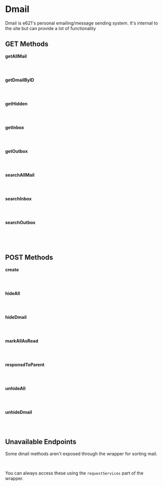 # Dmail

Dmail is e621's personal emailing/message sending system. It's internal to the site but can provide a lot of functionality
</br>

## GET Methods

**getAllMail**



```typescript

```
</br>


**getDmailByID**



```typescript

```
</br>


**getHidden**



```typescript

```
</br>


**getInbox**



```typescript

```
</br>


**getOutbox**



```typescript

```
</br>


**searchAllMail**



```typescript

```
</br>


**searchInbox**



```typescript

```
</br>


**searchOutbox**



```typescript

```
</br>
</br>

## POST Methods

**create**



```typescript

```
</br>


**hideAll**



```typescript

```
</br>


**hideDmail**



```typescript

```
</br>


**markAllAsRead**



```typescript

```
</br>


**responsdToParent**



```typescript

```
</br>


**unhideAll**



```typescript

```
</br>


**unhideDmail**



```typescript

```
</br>




## Unavailable Endpoints

Some dmail methods aren't exposed through the wrapper for sorting mail.

<br>

You can always access these using the `requestServices` part of the wrapper.